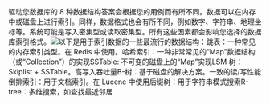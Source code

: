 驱动您数据库的 8 种数据结构答案会根据您的用例而有所不同。数据可以在内存中或磁盘上进行索引。同样，数据格式也会有所不同，例如数字、字符串、地理坐标等。系统可能是写入密集型或读取密集型。所有这些因素都会影响您选择的数据库索引格式。![](images/8-ds-db.jpg)以下是用于索引数据的一些最流行的数据结构：跳表：一种常见的内存索引类型。在 Redis 中使用。哈希索引：一种非常常见的“Map”数据结构（或“Collection”）的实现SSTable: 不可变的磁盘上的“Map”实现LSM 树：Skiplist + SSTable。高写入吞吐量B-树：基于磁盘的解决方案。一致的读/写性能倒排索引：用于文档索引。在 Lucene 中使用后缀树：用于字符串模式搜索R-tree：多维搜索，如查找最近邻居